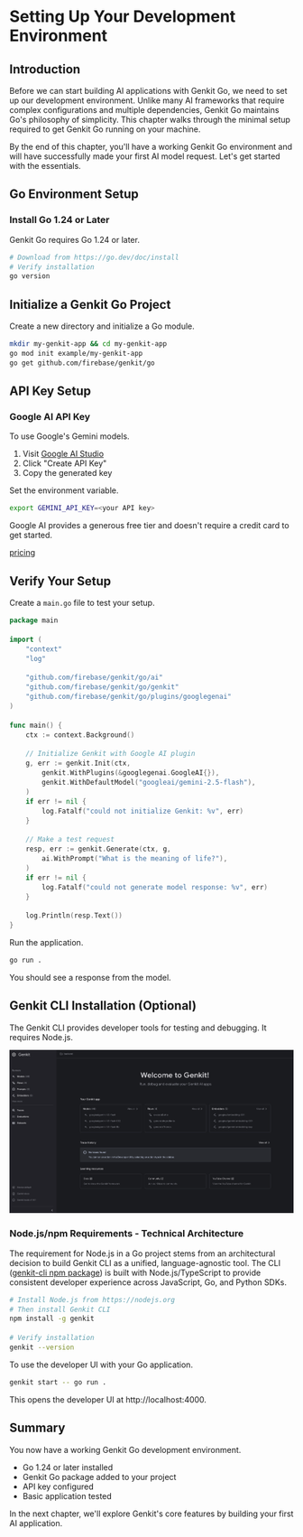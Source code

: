 # Setting Up Your Development Environment

## Introduction

Before we can start building AI applications with Genkit Go, we need to set up our development environment. Unlike many AI frameworks that require complex configurations and multiple dependencies, Genkit Go maintains Go's philosophy of simplicity. This chapter walks through the minimal setup required to get Genkit Go running on your machine.

By the end of this chapter, you'll have a working Genkit Go environment and will have successfully made your first AI model request. Let's get started with the essentials.

## Go Environment Setup

### Install Go 1.24 or Later

Genkit Go requires Go 1.24 or later.

```bash
# Download from https://go.dev/doc/install
# Verify installation
go version
```

## Initialize a Genkit Go Project

Create a new directory and initialize a Go module.

```bash
mkdir my-genkit-app && cd my-genkit-app
go mod init example/my-genkit-app
go get github.com/firebase/genkit/go
```

## API Key Setup

### Google AI API Key

To use Google's Gemini models.

1. Visit [Google AI Studio](https://aistudio.google.com/apikey)
2. Click "Create API Key"
3. Copy the generated key

Set the environment variable.

```bash
export GEMINI_API_KEY=<your API key>
```

Google AI provides a generous free tier and doesn't require a credit card to get started.

[pricing](https://ai.google.dev/gemini-api/docs/pricing)

## Verify Your Setup

Create a `main.go` file to test your setup.

```go
package main

import (
    "context"
    "log"
    
    "github.com/firebase/genkit/go/ai"
    "github.com/firebase/genkit/go/genkit"
    "github.com/firebase/genkit/go/plugins/googlegenai"
)

func main() {
    ctx := context.Background()
    
    // Initialize Genkit with Google AI plugin
    g, err := genkit.Init(ctx,
        genkit.WithPlugins(&googlegenai.GoogleAI{}),
        genkit.WithDefaultModel("googleai/gemini-2.5-flash"),
    )
    if err != nil {
        log.Fatalf("could not initialize Genkit: %v", err)
    }
    
    // Make a test request
    resp, err := genkit.Generate(ctx, g, 
        ai.WithPrompt("What is the meaning of life?"),
    )
    if err != nil {
        log.Fatalf("could not generate model response: %v", err)
    }
    
    log.Println(resp.Text())
}
```

Run the application.

```bash
go run .
```

You should see a response from the model.

## Genkit CLI Installation (Optional)

The Genkit CLI provides developer tools for testing and debugging. It requires Node.js.

![genkit-developer-ui](../images/developer-ui.png)

### Node.js/npm Requirements - Technical Architecture

The requirement for Node.js in a Go project stems from an architectural decision to build Genkit CLI as a unified, language-agnostic tool. The CLI ([genkit-cli npm package](https://www.npmjs.com/package/genkit-cli)) is built with Node.js/TypeScript to provide consistent developer experience across JavaScript, Go, and Python SDKs.

```bash
# Install Node.js from https://nodejs.org
# Then install Genkit CLI
npm install -g genkit

# Verify installation
genkit --version
```

To use the developer UI with your Go application.

```bash
genkit start -- go run .
```

This opens the developer UI at http://localhost:4000.

## Summary

You now have a working Genkit Go development environment.

- Go 1.24 or later installed
- Genkit Go package added to your project
- API key configured
- Basic application tested

In the next chapter, we'll explore Genkit's core features by building your first AI application.
